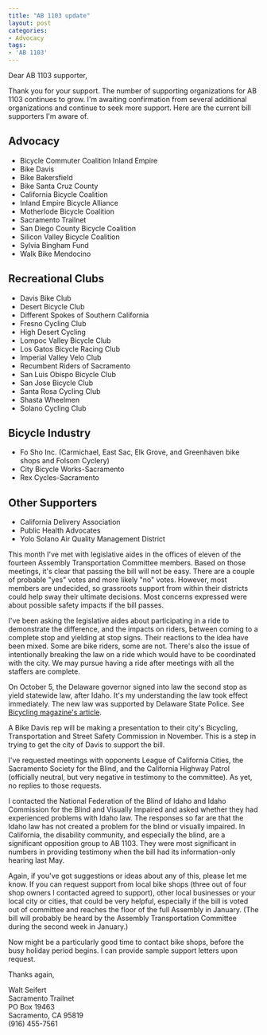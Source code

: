```yaml
---
title: "AB 1103 update"
layout: post
categories:
- Advocacy
tags:
- 'AB 1103'
---
```


Dear AB 1103 supporter,

Thank you for your support. The number of supporting organizations for AB 1103 continues to grow. I'm awaiting confirmation from several additional organizations and continue to seek more support. Here are the current bill supporters I'm aware of.

## Advocacy

- Bicycle Commuter Coalition Inland Empire
- Bike Davis
- Bike Bakersfield
- Bike Santa Cruz County
- California Bicycle Coalition
- Inland Empire Bicycle Alliance
- Motherlode Bicycle Coalition
- Sacramento Trailnet
- San Diego County Bicycle Coalition
- Silicon Valley Bicycle Coalition
- Sylvia Bingham Fund
- Walk Bike Mendocino

## Recreational Clubs

- Davis Bike Club
- Desert Bicycle Club
- Different Spokes of Southern California
- Fresno Cycling Club
- High Desert Cycling
- Lompoc Valley Bicycle Club
- Los Gatos Bicycle Racing Club
- Imperial Valley Velo Club
- Recumbent Riders of Sacramento
- San Luis Obispo Bicycle Club
- San Jose Bicycle Club
- Santa Rosa Cycling Club
- Shasta Wheelmen
- Solano Cycling Club

## Bicycle Industry

- Fo Sho Inc. (Carmichael, East Sac, Elk Grove, and Greenhaven bike shops and Folsom Cyclery)
- City Bicycle Works-Sacramento
- Rex Cycles-Sacramento

## Other Supporters

- California Delivery Association
- Public Health Advocates
- Yolo Solano Air Quality Management District

This month I've met with legislative aides in the offices of eleven of the fourteen Assembly Transportation Committee members. Based on those meetings, it's clear that passing the bill will not be easy. There are a couple of probable "yes" votes and more likely "no" votes. However, most members are undecided, so grassroots support from within their districts could help sway their ultimate decisions. Most concerns expressed were about possible safety impacts if the bill passes.

I've been asking the legislative aides about participating in a ride to demonstrate the difference, and the impacts on riders, between coming to a complete stop and yielding at stop signs. Their reactions to the idea have been mixed. Some are bike riders, some are not. There's also the issue of intentionally breaking the law on a ride which would have to be coordinated with the city. We may pursue having a ride after meetings with all the staffers are complete.

On October 5, the Delaware governor signed into law the second stop as yield statewide law, after Idaho. It's my understanding the law took effect immediately. The new law was supported by Delaware State Police. See [Bicycling magazine's article](https://www.bicycling.com/news/delaware-passes-idaho-stop).

A Bike Davis rep will be making a presentation to their city's Bicycling, Transportation and Street Safety Commission in November. This is a step in trying to get the city of Davis to support the bill.

I've requested meetings with opponents League of California Cities, the Sacramento Society for the Blind, and the California Highway Patrol (officially neutral, but very negative in testimony to the committee). As yet, no replies to those requests.

I contacted the National Federation of the Blind of Idaho and Idaho Commission for the Blind and Visually Impaired and asked whether they had experienced problems with Idaho law. The responses so far are that the Idaho law has not created a problem for the blind or visually impaired. In California, the disability community, and especially the blind, are a significant opposition group to AB 1103. They were most significant in numbers in providing testimony when the bill had its information-only hearing last May.

Again, if you've got suggestions or ideas about any of this, please let me know. If you can request support from local bike shops (three out of four shop owners I contacted agreed to support), other local businesses or your local city or cities, that could be very helpful, especially if the bill is voted out of committee and reaches the floor of the full Assembly in January. (The bill will probably be heard by the Assembly Transportation Committee during the second week in January.)

Now might be a particularly good time to contact bike shops, before the busy holiday period begins. I can provide sample support letters upon request.

Thanks again,

Walt Seifert<br>
Sacramento Trailnet<br>
PO Box 19463<br>
Sacramento, CA 95819<br>
(916) 455-7561
